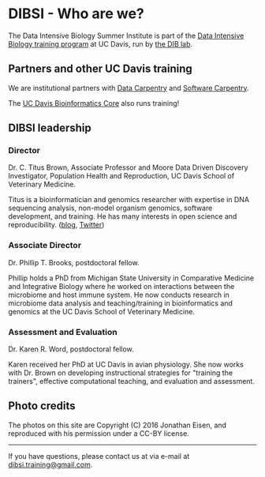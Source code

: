 # DIBSI - Who are we?

The Data Intensive Biology Summer Institute is part of the
[Data Intensive Biology training program](https://dib-training.readthedocs.org/)
at UC Davis, run by [the DIB lab](http://ivory.idyll.org/lab).

## Partners and other UC Davis training

We are institutional partners with
[Data Carpentry](http://www.datacarpentry.org/) and
[Software Carpentry](https://software-carpentry.org/).

The
[UC Davis Bioinformatics Core](http://bioinformatics.ucdavis.edu/training/)
also runs training!

## DIBSI leadership

### Director

Dr. C. Titus Brown, Associate Professor and Moore Data Driven
Discovery Investigator, Population Health and Reproduction, UC Davis
School of Veterinary Medicine.

Titus is a bioinformatician and genomics researcher with expertise in
DNA sequencing analysis, non-model organism genomics, software
development, and training.  He has many interests in open science and
reproducibility.  ([blog](http://ivory.idyll.org/blog/),
[Twitter](http://twitter.com/ctitusbrown))

### Associate Director

Dr. Phillip T. Brooks, postdoctoral fellow.

Phillip holds a PhD from Michigan State University in Comparative 
Medicine and Integrative Biology where he worked on interactions between the 
microbiome and host immune system. He now conducts research in microbiome data 
analysis and teaching/training in bioinformatics and genomics at the UC Davis 
School of Veterinary Medicine.

### Assessment and Evaluation

Dr. Karen R. Word, postdoctoral fellow.


Karen received her PhD at UC Davis in avian physiology.  She now
works with Dr. Brown on developing instructional strategies for
"training the trainers", effective computational teaching, and
evaluation and assessment.

## Photo credits

The photos on this site are Copyright (C) 2016 Jonathan Eisen, and reproduced
with his permission under a CC-BY license.

----

If you have questions, please contact us at via e-mail at [dibsi.training@gmail.com](mailto:dibsi.training@gmail.com).
